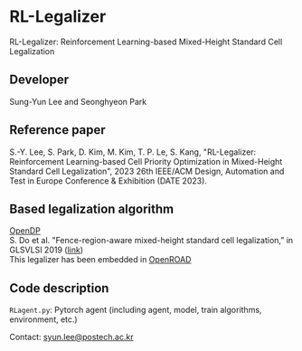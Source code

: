 # RL-Legalizer
RL-Legalizer: Reinforcement Learning-based Mixed-Height Standard Cell Legalization

## Developer
Sung-Yun Lee and Seonghyeon Park

## Reference paper
S.-Y. Lee, S. Park, D. Kim, M. Kim, T. P. Le, S. Kang, "RL-Legalizer: Reinforcement Learning-based Cell Priority Optimization in Mixed-Height Standard Cell Legalization", 2023 26th IEEE/ACM Design, Automation and Test in Europe Conference \& Exhibition (DATE 2023).


## Based legalization algorithm
[OpenDP](https://github.com/sanggido/OpenDP) \
S. Do et al. "Fence-region-aware mixed-height standard cell legalization,” in GLSVLSI 2019 ([link](https://dl.acm.org/doi/10.1145/3299874.3318012)) \
This legalizer has been embedded in [OpenROAD](https://github.com/The-OpenROAD-Project/OpenROAD/tree/master/src/dpl)

## Code description

`RLagent.py`: Pytorch agent (including agent, model, train algorithms, environment, etc.)


Contact: syun.lee@postech.ac.kr
